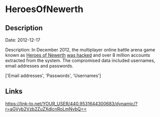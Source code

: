 # HeroesOfNewerth

## Description

Date: 2012-12-17

Description:
In December 2012, the multiplayer online battle arena game known as <a href="http://www.heroesofnewerth.com/" target="_blank" rel="noopener">Heroes of Newerth</a> <a href="https://www.reddit.com/r/HeroesofNewerth/comments/14zj2p/i_am_the_guy_who_hacked_hon/" target="_blank" rel="noopener"> was hacked</a> and over 8 million accounts extracted from the system. The compromised data included usernames, email addresses and passwords.


['Email addresses', 'Passwords', 'Usernames']

## Links

https://link-to.net/YOUR_USER/440.9531644300683/dynamic/?r=aGVyb2Vzb2ZuZXdlcnRoLmNvbQ==